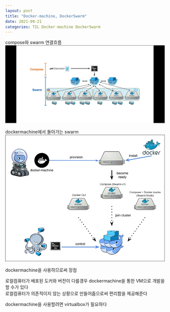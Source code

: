 ```yaml
---
layout: post
title: "Docker-machine, DockerSwarm"
date: 2021-09-21
categories: TIL Docker-machine DockerSwarm
---
```


compose와 swarm 연결흐름
![](https://raw.githubusercontent.com/Action2theFuture/Action2theFuture.github.io/main/_posts/Images/swarmflow.jpg)

dockermachine에서 돌아가는 swarm
![](https://raw.githubusercontent.com/Action2theFuture/Action2theFuture.github.io/main/_posts/Images/dockermachin_swarm.jpg)

dockermachine을 사용하므로써 장점

로컬컴퓨터가 배포된 도커와 버전이 다를경우 dockermachine을 통한 VM으로 개발을 할 수가 있다  
로컬컴퓨터가 의존적이지 않는 상황으로 만들어줌으로써 편리함을 제공해준다

dockermachine을 사용할려면 virtualbox가 필요하다
